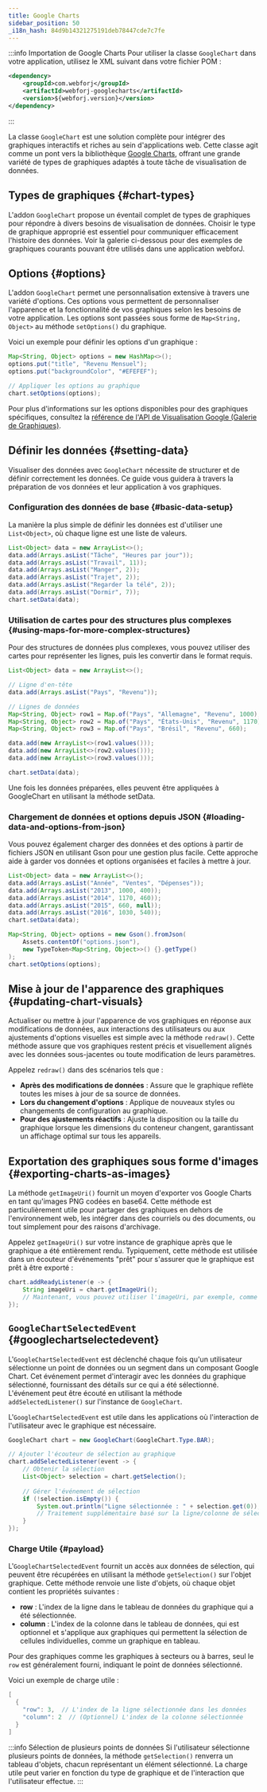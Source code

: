 ```yaml
---
title: Google Charts
sidebar_position: 50
_i18n_hash: 84d9b14321275191deb78447cde7c7fe
---
```

<DocChip chip='shadow' />
<DocChip chip='name' label="google-chart" exclude= 'true' />
<DocChip chip='since' label='23.06' />
<JavadocLink type="googlecharts" location="com/webforj/component/googlecharts/GoogleChart" top='true'/>

<!-- Brève présentation du composant et de ce qu'il est/fait -->

:::info Importation de Google Charts
Pour utiliser la classe `GoogleChart` dans votre application, utilisez le XML suivant dans votre fichier POM :

```xml
<dependency>
    <groupId>com.webforj</groupId>
    <artifactId>webforj-googlecharts</artifactId>
    <version>${webforj.version}</version>
</dependency>
```
:::

La classe `GoogleChart` est une solution complète pour intégrer des graphiques interactifs et riches au sein d'applications web. Cette classe agit comme un pont vers la bibliothèque [Google Charts](https://developers.google.com/chart), offrant une grande variété de types de graphiques adaptés à toute tâche de visualisation de données.

<ComponentDemo 
path='/webforj/chart?' 
javaE='https://raw.githubusercontent.com/webforj/webforj-documentation/refs/heads/main/src/main/java/com/webforj/samples/views/googlecharts/ChartView.java'
cssURL='/css/googlecharts/chart.css'
height='300px'
/>


## Types de graphiques {#chart-types}

L'addon `GoogleChart` propose un éventail complet de types de graphiques pour répondre à divers besoins de visualisation de données. Choisir le type de graphique approprié est essentiel pour communiquer efficacement l'histoire des données. Voir la galerie ci-dessous pour des exemples de graphiques courants pouvant être utilisés dans une application webforJ.

<ComponentDemo 
path='/webforj/chartgallery?' 
javaE='https://raw.githubusercontent.com/webforj/webforj-documentation/refs/heads/main/src/main/java/com/webforj/samples/views/googlecharts/ChartGalleryView.java'
cssURL='/css/googlecharts/chartGallery.css'
height='600px'
/>

## Options {#options}

L'addon `GoogleChart` permet une personnalisation extensive à travers une variété d'options. Ces options vous permettent de personnaliser l'apparence et la fonctionnalité de vos graphiques selon les besoins de votre application. Les options sont passées sous forme de `Map<String, Object>` au méthode `setOptions()` du graphique.

Voici un exemple pour définir les options d'un graphique :

```java
Map<String, Object> options = new HashMap<>();
options.put("title", "Revenu Mensuel");
options.put("backgroundColor", "#EFEFEF");

// Appliquer les options au graphique
chart.setOptions(options);
```

Pour plus d'informations sur les options disponibles pour des graphiques spécifiques, consultez la [référence de l'API de Visualisation Google (Galerie de Graphiques)](https://developers.google.com/chart/interactive/docs/gallery).

## Définir les données {#setting-data}

Visualiser des données avec `GoogleChart` nécessite de structurer et de définir correctement les données. Ce guide vous guidera à travers la préparation de vos données et leur application à vos graphiques.

### Configuration des données de base {#basic-data-setup}

La manière la plus simple de définir les données est d'utiliser une `List<Object>`, où chaque ligne est une liste de valeurs.

```java
List<Object> data = new ArrayList<>();
data.add(Arrays.asList("Tâche", "Heures par jour"));
data.add(Arrays.asList("Travail", 11));
data.add(Arrays.asList("Manger", 2));
data.add(Arrays.asList("Trajet", 2));
data.add(Arrays.asList("Regarder la télé", 2));
data.add(Arrays.asList("Dormir", 7));
chart.setData(data);
```

### Utilisation de cartes pour des structures plus complexes {#using-maps-for-more-complex-structures}

Pour des structures de données plus complexes, vous pouvez utiliser des cartes pour représenter les lignes, puis les convertir dans le format requis.

```java
List<Object> data = new ArrayList<>();

// Ligne d'en-tête
data.add(Arrays.asList("Pays", "Revenu"));

// Lignes de données
Map<String, Object> row1 = Map.of("Pays", "Allemagne", "Revenu", 1000);
Map<String, Object> row2 = Map.of("Pays", "États-Unis", "Revenu", 1170);
Map<String, Object> row3 = Map.of("Pays", "Brésil", "Revenu", 660);

data.add(new ArrayList<>(row1.values()));
data.add(new ArrayList<>(row2.values()));
data.add(new ArrayList<>(row3.values()));

chart.setData(data);
```

Une fois les données préparées, elles peuvent être appliquées à GoogleChart en utilisant la méthode setData.

<ComponentDemo 
path='/webforj/chartsettingdata?' 
javaE='https://raw.githubusercontent.com/webforj/webforj-documentation/refs/heads/main/src/main/java/com/webforj/samples/views/googlecharts/ChartSettingDataView.java'
height='300px'
/>

<!-- tabs={['ChartDemoSettingData.java']} -->

### Chargement de données et options depuis JSON {#loading-data-and-options-from-json}

Vous pouvez également charger des données et des options à partir de fichiers JSON en utilisant Gson pour une gestion plus facile. Cette approche aide à garder vos données et options organisées et faciles à mettre à jour.

```java
List<Object> data = new ArrayList<>();
data.add(Arrays.asList("Année", "Ventes", "Dépenses"));
data.add(Arrays.asList("2013", 1000, 400));
data.add(Arrays.asList("2014", 1170, 460));
data.add(Arrays.asList("2015", 660, null)); 
data.add(Arrays.asList("2016", 1030, 540));
chart.setData(data);

Map<String, Object> options = new Gson().fromJson(
    Assets.contentOf("options.json"),
    new TypeToken<Map<String, Object>>() {}.getType()
);
chart.setOptions(options);
```

## Mise à jour de l'apparence des graphiques {#updating-chart-visuals}

Actualiser ou mettre à jour l'apparence de vos graphiques en réponse aux modifications de données, aux interactions des utilisateurs ou aux ajustements d'options visuelles est simple avec la méthode `redraw()`. Cette méthode assure que vos graphiques restent précis et visuellement alignés avec les données sous-jacentes ou toute modification de leurs paramètres.

Appelez `redraw()` dans des scénarios tels que :

- **Après des modifications de données** : Assure que le graphique reflète toutes les mises à jour de sa source de données.
- **Lors du changement d'options** : Applique de nouveaux styles ou changements de configuration au graphique.
- **Pour des ajustements réactifs** : Ajuste la disposition ou la taille du graphique lorsque les dimensions du conteneur changent, garantissant un affichage optimal sur tous les appareils.

<ComponentDemo 
path='/webforj/chartredraw?' 
javaE='https://raw.githubusercontent.com/webforj/webforj-documentation/refs/heads/main/src/main/java/com/webforj/samples/views/googlecharts/ChartRedrawView.java'
cssURL='/css/googlecharts/chartRedraw.css'
height='650px'
/>

<!-- tabs={['ChartDemoRedraw.java', 'redrawchart_styles.css']} -->

## Exportation des graphiques sous forme d'images {#exporting-charts-as-images}

La méthode `getImageUri()` fournit un moyen d'exporter vos Google Charts en tant qu'images PNG codées en base64. Cette méthode est particulièrement utile pour partager des graphiques en dehors de l'environnement web, les intégrer dans des courriels ou des documents, ou tout simplement pour des raisons d'archivage.

Appelez `getImageUri()` sur votre instance de graphique après que le graphique a été entièrement rendu. Typiquement, cette méthode est utilisée dans un écouteur d'événements "prêt" pour s'assurer que le graphique est prêt à être exporté :

```java
chart.addReadyListener(e -> {
    String imageUri = chart.getImageUri();
    // Maintenant, vous pouvez utiliser l'imageUri, par exemple, comme l'attribut src d'une balise img
});
```

## `GoogleChartSelectedEvent` {#googlechartselectedevent}

L'`GoogleChartSelectedEvent` est déclenché chaque fois qu'un utilisateur sélectionne un point de données ou un segment dans un composant Google Chart. Cet événement permet d'interagir avec les données du graphique sélectionné, fournissant des détails sur ce qui a été sélectionné. L'événement peut être écouté en utilisant la méthode `addSelectedListener()` sur l'instance de `GoogleChart`.

L'`GoogleChartSelectedEvent` est utile dans les applications où l'interaction de l'utilisateur avec le graphique est nécessaire.

```java
GoogleChart chart = new GoogleChart(GoogleChart.Type.BAR);

// Ajouter l'écouteur de sélection au graphique
chart.addSelectedListener(event -> {
    // Obtenir la sélection
    List<Object> selection = chart.getSelection();
    
    // Gérer l'événement de sélection
    if (!selection.isEmpty()) {
        System.out.println("Ligne sélectionnée : " + selection.get(0));
        // Traitement supplémentaire basé sur la ligne/colonne de sélection
    }
});
```

### Charge Utile {#payload}
L'`GoogleChartSelectedEvent` fournit un accès aux données de sélection, qui peuvent être récupérées en utilisant la méthode `getSelection()` sur l'objet graphique. Cette méthode renvoie une liste d'objets, où chaque objet contient les propriétés suivantes :

- **row** : L'index de la ligne dans le tableau de données du graphique qui a été sélectionnée.
- **column** : L'index de la colonne dans le tableau de données, qui est optionnel et s'applique aux graphiques qui permettent la sélection de cellules individuelles, comme un graphique en tableau.
  
Pour des graphiques comme les graphiques à secteurs ou à barres, seul le `row` est généralement fourni, indiquant le point de données sélectionné.

Voici un exemple de charge utile :
```java
[
  {
    "row": 3,  // L'index de la ligne sélectionnée dans les données
    "column": 2  // (Optionnel) L'index de la colonne sélectionnée
  }
]
```

:::info Sélection de plusieurs points de données
Si l'utilisateur sélectionne plusieurs points de données, la méthode `getSelection()` renverra un tableau d'objets, chacun représentant un élément sélectionné. La charge utile peut varier en fonction du type de graphique et de l'interaction que l'utilisateur effectue.
:::
